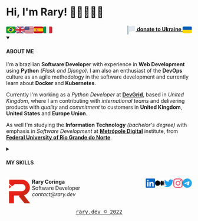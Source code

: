 <h1> Hi, I'm Rary! 👋🏽👨🏽‍💻</h1>

<!-- These flags are found on https://emojipedia.org/flags/ and the Twitter emoji version is being used here -->
<img align="left" width="25" src="img/flags/brazil.png">
<img align="left" width="25" src="img/flags/united-kingdom.png">
<img align="left" width="25" src="img/flags/united-states.png">
<img align="left" width="25" src="img/flags/spain.png">
<img align="left" width="25" src="img/flags/italy.png">
<div align="right"><a href="https://help.rescue.org/donate-br/ukraine-crisis" target="_blank"><img align="center" width="25" src="img/flags/white.png"><b> donate to Ukraine </b><img align="center" width="25" src="img/flags/ukraine.png"></a></div>

<details open>
  <summary><h4>ABOUT ME</h4></summary>
  
  <p>
    I'm a brazilian <b>Software Developer</b> with experience in <b>Web Development</b> using <b>Python</b> <i>(Flask and Django)</i>. I am also an enthusiast of the <b>DevOps</b> culture as an agile methodology in the software development and currently learn about <b>Docker</b> and <b>Kubernetes</b>.
  </p>
  <p>
    Currently I'm working as a <i>Python Developer</i> at <a href="https://devgrid.co.uk" target="_blank"><b>DevGrid</b></a>, based in <i>United Kingdom</i>, where I am contributing with <i>international teams</i> and delivering products with <i>quality</i> and <i>commitment</i> to customers in <b>United Kingdom</b>, <b>United States</b> and <b>Europe Union</b>.
  </p>
  <p>
    As well I'm studying the <b>Information Technology</b> <i>(bachelor's degree)</i> with emphasis in <i>Software Development</i> at <a href="https://www.metropoledigital.ufrn.br" target="_blank"><b>Metrópole Digital</b></a> institute, from <a href="https://ufrn.br" target="_blank"><b>Federal University of Rio Grande do Norte</b></a>.
  </p>
</details>
<details>
  <summary><h4>MY SKILLS</h4></summary>
  
  <i>{ under development }</i>
</details>

<div align="left">
  <br/>
  <!-- These icons are found on https://simpleicons.org/ as .svg (a work on Figma was done to color and convert to png) -->
  <a href="https://t.me/rarycoringa" target="_blank"><img align="right" width="25" src="img/icons/telegram.png"></a>
  <a href="https://www.instagram.com/rarycoringa/" target="_blank"><img align="right" width="25" src="img/icons/instagram.png"></a>
  <a href="https://twitter.com/rarycoringa" target="_blank"><img align="right" width="25" src="img/icons/twitter.png"></a>
  <a href="https://medium.com/@rarycoringa" target="_blank"><img align="right" width="25" src="img/icons/medium.png"></a>
  <a href="https://www.linkedin.com/in/rarycoringa/" target="_blank"><img align="right" width="25" src="img/icons/linkedin.png"></a>
  
  <img align="left" width="70" src="img/logos/red.png">
  <b>Rary Coringa</b>
  <br/>Software Developer
  <br/><i>contact@rary.dev</i>
</div>

<div align="center">
  <br/><a href="https://www.rary.dev/" target="_blank"><pre>rary.dev © 2022</pre></a>
</div>
